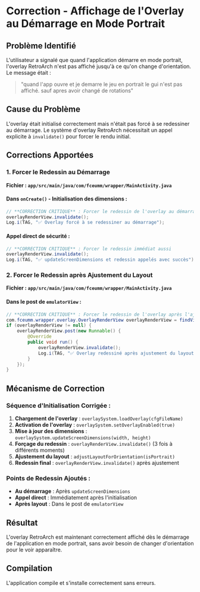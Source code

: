 # Correction - Affichage de l'Overlay au Démarrage en Mode Portrait

## Problème Identifié

L'utilisateur a signalé que quand l'application démarre en mode portrait, l'overlay RetroArch n'est pas affiché jusqu'à ce qu'on change d'orientation. Le message était :

> "quand l'app ouvre et je demarre le jeu en portrait le gui n'est pas affiché. sauf apres avoir changé de rotations"

## Cause du Problème

L'overlay était initialisé correctement mais n'était pas forcé à se redessiner au démarrage. Le système d'overlay RetroArch nécessitait un appel explicite à `invalidate()` pour forcer le rendu initial.

## Corrections Apportées

### 1. Forcer le Redessin au Démarrage
**Fichier : `app/src/main/java/com/fceumm/wrapper/MainActivity.java`**

#### Dans `onCreate()` - Initialisation des dimensions :
```java
// **CORRECTION CRITIQUE** : Forcer le redessin de l'overlay au démarrage
overlayRenderView.invalidate();
Log.i(TAG, "✅ Overlay forcé à se redessiner au démarrage");
```

#### Appel direct de sécurité :
```java
// **CORRECTION CRITIQUE** : Forcer le redessin immédiat aussi
overlayRenderView.invalidate();
Log.i(TAG, "✅ updateScreenDimensions et redessin appelés avec succès");
```

### 2. Forcer le Redessin après Ajustement du Layout
**Fichier : `app/src/main/java/com/fceumm/wrapper/MainActivity.java`**

#### Dans le post de `emulatorView` :
```java
// **CORRECTION CRITIQUE** : Forcer le redessin de l'overlay après l'ajustement du layout
com.fceumm.wrapper.overlay.OverlayRenderView overlayRenderView = findViewById(R.id.overlay_render_view);
if (overlayRenderView != null) {
    overlayRenderView.post(new Runnable() {
        @Override
        public void run() {
            overlayRenderView.invalidate();
            Log.i(TAG, "✅ Overlay redessiné après ajustement du layout initial");
        }
    });
}
```

## Mécanisme de Correction

### Séquence d'Initialisation Corrigée :
1. **Chargement de l'overlay** : `overlaySystem.loadOverlay(cfgFileName)`
2. **Activation de l'overlay** : `overlaySystem.setOverlayEnabled(true)`
3. **Mise à jour des dimensions** : `overlaySystem.updateScreenDimensions(width, height)`
4. **Forçage du redessin** : `overlayRenderView.invalidate()` (3 fois à différents moments)
5. **Ajustement du layout** : `adjustLayoutForOrientation(isPortrait)`
6. **Redessin final** : `overlayRenderView.invalidate()` après ajustement

### Points de Redessin Ajoutés :
- **Au démarrage** : Après `updateScreenDimensions`
- **Appel direct** : Immédiatement après l'initialisation
- **Après layout** : Dans le post de `emulatorView`

## Résultat

L'overlay RetroArch est maintenant correctement affiché dès le démarrage de l'application en mode portrait, sans avoir besoin de changer d'orientation pour le voir apparaître.

## Compilation

L'application compile et s'installe correctement sans erreurs. 